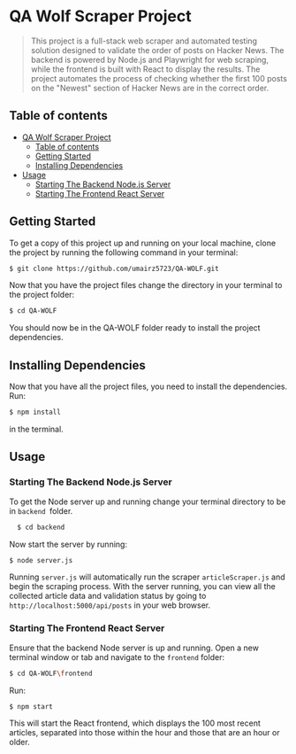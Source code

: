 # QA Wolf Scraper Project

> This project is a full-stack web scraper and automated testing solution designed to validate the order of posts on Hacker News. The backend is powered by Node.js and Playwright for web scraping, while the frontend is built with React to display the results. The project automates the process of checking whether the first 100 posts on the "Newest" section of Hacker News are in the correct order.


## Table of contents

- [QA Wolf Scraper Project](#qa-wolf-scraper-project)
  - [Table of contents](#table-of-contents)
  - [Getting Started](#getting-started)
  - [Installing Dependencies](#installing-dependencies)
- [Usage](#usage) 
	- [Starting The Backend Node.js Server](#starting-the-backend-node.js-server) 
	- [Starting The Frontend React Server](#starting-the-frontend-react-server)



## Getting Started

To get a copy of this project up and running on your local machine, clone the project by running the following command in your terminal: 
```sh 
$ git clone https://github.com/umairz5723/QA-WOLF.git
```
Now that you have the project files change the directory in your terminal to the project folder: 
```sh
$ cd QA-WOLF
```

You should now be in the QA-WOLF folder ready to install the project dependencies.


## Installing Dependencies

Now that you have all the project files, you need to install the dependencies. Run: 
```sh
$ npm install 
``` 
in the terminal.


## Usage

### Starting The Backend Node.js Server
To get the Node server up and running change your terminal directory to be in `backend `folder.
```sh
  $ cd backend
```
Now start the server by running:  
```sh 
$ node server.js
``` 

Running `server.js` will automatically run the scraper `articleScraper.js` and begin the scraping process. With the server running, you can view all the collected article data and validation status by going to `http://localhost:5000/api/posts` in your web browser.

### Starting The Frontend React Server
Ensure that the backend Node server is up and running. 
Open a new terminal window or tab and navigate to the `frontend` folder: 
```sh 
$ cd QA-WOLF\frontend 
```

Run: 
```sh 
$ npm start
```

This will start the React frontend, which displays the 100 most recent articles, separated into those within the hour and those that are an hour or older.
